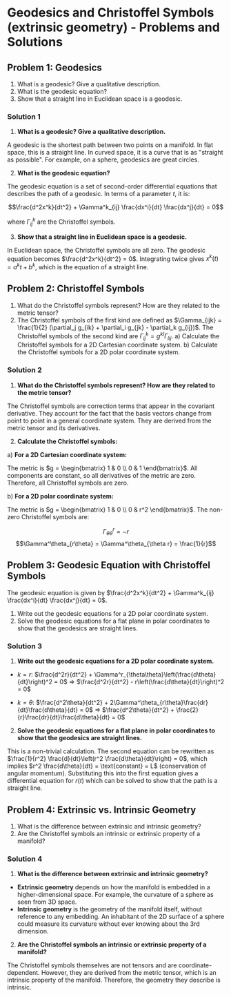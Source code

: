 # Geodesics and Christoffel Symbols (extrinsic geometry) - Problems and Solutions

## Problem 1: Geodesics

1. What is a geodesic? Give a qualitative description.
2. What is the geodesic equation?
3. Show that a straight line in Euclidean space is a geodesic.

### Solution 1

1. **What is a geodesic? Give a qualitative description.**

A geodesic is the shortest path between two points on a manifold. In flat space, this is a straight line. In curved space, it is a curve that is as "straight as possible". For example, on a sphere, geodesics are great circles.

2. **What is the geodesic equation?**

The geodesic equation is a set of second-order differential equations that describes the path of a geodesic. In terms of a parameter $t$, it is:

$$\frac{d^2x^k}{dt^2} + \Gamma^k_{ij} \frac{dx^i}{dt} \frac{dx^j}{dt} = 0$$

where $\Gamma^k_{ij}$ are the Christoffel symbols.

3. **Show that a straight line in Euclidean space is a geodesic.**

In Euclidean space, the Christoffel symbols are all zero. The geodesic equation becomes $\frac{d^2x^k}{dt^2} = 0$. Integrating twice gives $x^k(t) = a^k t + b^k$, which is the equation of a straight line.

## Problem 2: Christoffel Symbols

1. What do the Christoffel symbols represent? How are they related to the metric tensor?
2. The Christoffel symbols of the first kind are defined as $\Gamma_{ijk} = \frac{1}{2} (\partial_j g_{ik} + \partial_i g_{jk} - \partial_k g_{ij})$. The Christoffel symbols of the second kind are $\Gamma^k_{ij} = g^{kl} \Gamma_{lij}$.
   a) Calculate the Christoffel symbols for a 2D Cartesian coordinate system.
   b) Calculate the Christoffel symbols for a 2D polar coordinate system.

### Solution 2

1. **What do the Christoffel symbols represent? How are they related to the metric tensor?**

The Christoffel symbols are correction terms that appear in the covariant derivative. They account for the fact that the basis vectors change from point to point in a general coordinate system. They are derived from the metric tensor and its derivatives.

2. **Calculate the Christoffel symbols:**

a) **For a 2D Cartesian coordinate system:**

The metric is $g = \begin{bmatrix} 1 & 0 \\ 0 & 1 \end{bmatrix}$. All components are constant, so all derivatives of the metric are zero. Therefore, all Christoffel symbols are zero.

b) **For a 2D polar coordinate system:**

The metric is $g = \begin{bmatrix} 1 & 0 \\ 0 & r^2 \end{bmatrix}$. The non-zero Christoffel symbols are:

$$\Gamma^r_{\theta\theta} = -r$$
$$\Gamma^\theta_{r\theta} = \Gamma^\theta_{\theta r} = \frac{1}{r}$$

## Problem 3: Geodesic Equation with Christoffel Symbols

The geodesic equation is given by $\frac{d^2x^k}{dt^2} + \Gamma^k_{ij} \frac{dx^i}{dt} \frac{dx^j}{dt} = 0$.

1. Write out the geodesic equations for a 2D polar coordinate system.
2. Solve the geodesic equations for a flat plane in polar coordinates to show that the geodesics are straight lines.

### Solution 3

1. **Write out the geodesic equations for a 2D polar coordinate system.**

- $k=r$: $\frac{d^2r}{dt^2} + \Gamma^r_{\theta\theta}\left(\frac{d\theta}{dt}\right)^2 = 0$ ⇒ $\frac{d^2r}{dt^2} - r\left(\frac{d\theta}{dt}\right)^2 = 0$

- $k=\theta$: $\frac{d^2\theta}{dt^2} + 2\Gamma^\theta_{r\theta}\frac{dr}{dt}\frac{d\theta}{dt} = 0$ ⇒ $\frac{d^2\theta}{dt^2} + \frac{2}{r}\frac{dr}{dt}\frac{d\theta}{dt} = 0$

2. **Solve the geodesic equations for a flat plane in polar coordinates to show that the geodesics are straight lines.**

This is a non-trivial calculation. The second equation can be rewritten as $\frac{1}{r^2} \frac{d}{dt}\left(r^2 \frac{d\theta}{dt}\right) = 0$, which implies $r^2 \frac{d\theta}{dt} = \text{constant} = L$ (conservation of angular momentum). Substituting this into the first equation gives a differential equation for $r(t)$ which can be solved to show that the path is a straight line.

## Problem 4: Extrinsic vs. Intrinsic Geometry

1. What is the difference between extrinsic and intrinsic geometry?
2. Are the Christoffel symbols an intrinsic or extrinsic property of a manifold?

### Solution 4

1. **What is the difference between extrinsic and intrinsic geometry?**

- **Extrinsic geometry** depends on how the manifold is embedded in a higher-dimensional space. For example, the curvature of a sphere as seen from 3D space.
- **Intrinsic geometry** is the geometry of the manifold itself, without reference to any embedding. An inhabitant of the 2D surface of a sphere could measure its curvature without ever knowing about the 3rd dimension.

2. **Are the Christoffel symbols an intrinsic or extrinsic property of a manifold?**

The Christoffel symbols themselves are not tensors and are coordinate-dependent. However, they are derived from the metric tensor, which is an intrinsic property of the manifold. Therefore, the geometry they describe is intrinsic.